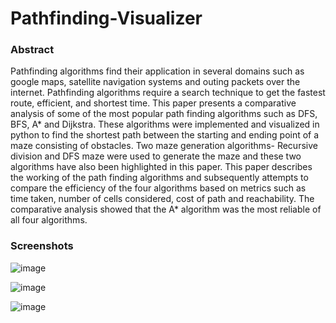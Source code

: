 # Pathfinding-Visualizer

### Abstract

Pathfinding algorithms find their application in several domains such as google maps, satellite navigation systems and outing packets over the internet. Pathfinding algorithms require a search technique to get the fastest route, efficient, and shortest time. This paper presents a comparative analysis of some of the most popular path finding algorithms such as DFS, BFS, A* and Dijkstra. These algorithms were implemented and visualized in python to find the shortest path between the starting and ending point of a maze consisting of obstacles. Two maze generation algorithms- Recursive division and DFS maze were used to generate the maze and these two algorithms have also been highlighted in this paper. This paper describes the working of the path finding algorithms and subsequently attempts to compare the efficiency of the four algorithms based on metrics such as time taken, number of cells considered, cost of path and reachability. The comparative analysis showed that the A* algorithm was the most reliable of all four algorithms.

### Screenshots

![image](https://user-images.githubusercontent.com/63601038/130261759-07ec9c40-c3ff-4177-b49b-22fed2f00859.png)

![image](https://user-images.githubusercontent.com/63601038/130261710-9ad4d36d-2e12-4789-aa01-e0e69f6f68fe.png)

![image](https://user-images.githubusercontent.com/63601038/130261735-ad1eec17-a628-495f-ad0f-c14f12c58ede.png)

